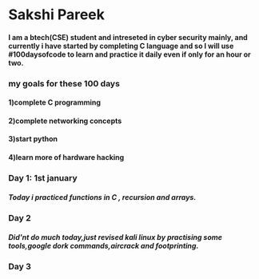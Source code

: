 # Sakshi Pareek
#### I am a btech(CSE) student and intreseted in cyber security mainly, and currently i have started by completing C language and so I will use #100daysofcode to learn and practice it daily even if only for an hour or two.
### my goals for these 100 days 
  #### 1)complete C programming 
  #### 2)complete networking concepts
  #### 3)start python 
  #### 4)learn more of hardware hacking 
### Day 1: 1st january
##### Today i practiced functions in C , recursion and arrays. 
### Day 2
##### Did'nt do much today,just revised kali linux by practising some tools,google dork commands,aircrack and footprinting.
### Day 3
